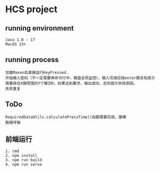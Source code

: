 # HCS project

## running environment
    Java 1.8 - 17
    MacOS 13+

## running process
    加载Maven后直接运行KeyPressed. 
    开始输入密码（不一定需要再命令行中，键盘全局监控），输入完成后按enter键会有提示
    需要按住X键周围的Y个键Z秒。如果达到要求，输出成功，否则提示失败原因。
    失败重复

## ToDo
    RequiredDataUtils.calculatePressTime()函数需要完成，建模
    数据传输

## 前端运行
    1. cmd
    2. npm install
    3. npm run build
    4. npm run serve